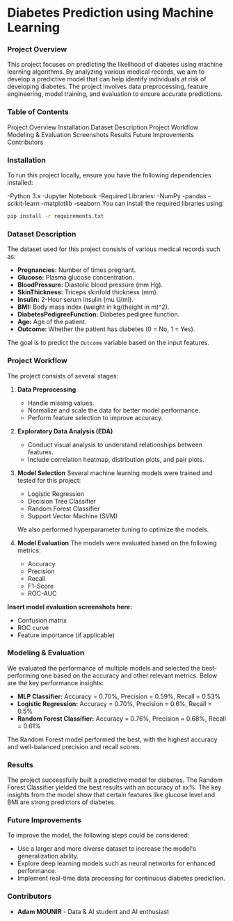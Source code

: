 
# Diabetes Prediction using Machine Learning
### Project Overview
This project focuses on predicting the likelihood of diabetes using machine learning algorithms. By analyzing various medical records, we aim to develop a predictive model that can help identify individuals at risk of developing diabetes. The project involves data preprocessing, feature engineering, model training, and evaluation to ensure accurate predictions.

### Table of Contents
Project Overview
Installation
Dataset Description
Project Workflow
Modeling & Evaluation
Screenshots
Results
Future Improvements
Contributors


### Installation
To run this project locally, ensure you have the following dependencies installed:

-Python 3.x
-Jupyter Notebook
-Required Libraries:
  -NumPy
  -pandas
  -scikit-learn
  -matplotlib
  -seaborn
You can install the required libraries using:

```bash
pip install -r requirements.txt
```

### Dataset Description

The dataset used for this project consists of various medical records such as:

* **Pregnancies:** Number of times pregnant.
* **Glucose:** Plasma glucose concentration.
* **BloodPressure:** Diastolic blood pressure (mm Hg).
* **SkinThickness:** Triceps skinfold thickness (mm).
* **Insulin:** 2-Hour serum insulin (mu U/ml).
* **BMI:** Body mass index (weight in kg/(height in m)^2).
* **DiabetesPedigreeFunction:** Diabetes pedigree function.
* **Age:** Age of the patient.
* **Outcome:** Whether the patient has diabetes (0 = No, 1 = Yes).

The goal is to predict the `Outcome` variable based on the input features.

### Project Workflow
The project consists of several stages:

1. **Data Preprocessing**
   - Handle missing values.
   - Normalize and scale the data for better model performance.
   - Perform feature selection to improve accuracy.

2. **Exploratory Data Analysis (EDA)**
   - Conduct visual analysis to understand relationships between features.
   - Include correlation heatmap, distribution plots, and pair plots.


3. **Model Selection**
   Several machine learning models were trained and tested for this project:
   - Logistic Regression
   - Decision Tree Classifier
   - Random Forest Classifier
   - Support Vector Machine (SVM)

   We also performed hyperparameter tuning to optimize the models.

4. **Model Evaluation**
   The models were evaluated based on the following metrics:
   - Accuracy
   - Precision
   - Recall
   - F1-Score
   - ROC-AUC

**Insert model evaluation screenshots here:**
- Confusion matrix
- ROC curve
- Feature importance (if applicable)


### Modeling & Evaluation
We evaluated the performance of multiple models and selected the best-performing one based on the accuracy and other relevant metrics. Below are the key performance insights:

- **MLP Classifier:** Accuracy = 0.70%, Precision = 0.59%, Recall = 0.53%
- **Logistic Regression:** Accuracy = 0.70%, Precision = 0.6%, Recall = 0.5%
- **Random Forest Classifier:** Accuracy = 0.76%, Precision = 0.68%, Recall = 0.61%

The Random Forest model performed the best, with the highest accuracy and well-balanced precision and recall scores.


### Results
The project successfully built a predictive model for diabetes. The Random Forest Classifier yielded the best results with an accuracy of xx%. The key insights from the model show that certain features like glucose level and BMI are strong predictors of diabetes.

### Future Improvements
To improve the model, the following steps could be considered:
- Use a larger and more diverse dataset to increase the model's generalization ability.
- Explore deep learning models such as neural networks for enhanced performance.
- Implement real-time data processing for continuous diabetes prediction.

### Contributors
- **Adam MOUNIR** - Data & AI student and AI enthusiast
